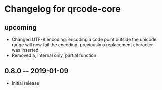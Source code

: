 # Changelog for qrcode-core

## upcoming

* Changed UTF-8 encoding: encoding a code point outside the unicode range will
  now fail the encoding, previously a replacement character was inserted
* Removed a, internal only, partial function

## 0.8.0 -- 2019-01-09

* Initial release
